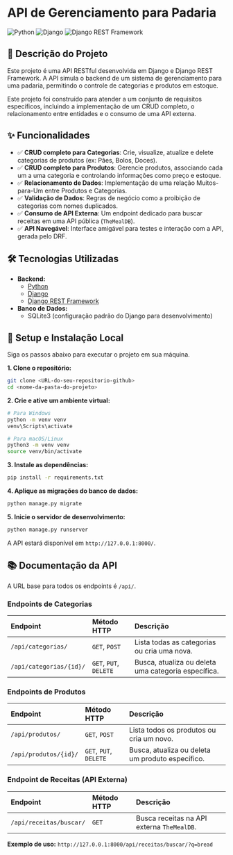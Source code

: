 # API de Gerenciamento para Padaria

![Python](https://img.shields.io/badge/Python-3.10%2B-blue?style=for-the-badge&logo=python)
![Django](https://img.shields.io/badge/Django-4.2%2B-darkgreen?style=for-the-badge&logo=django)
![Django REST Framework](https://img.shields.io/badge/DRF-3.14%2B-red?style=for-the-badge)

## 📝 Descrição do Projeto

Este projeto é uma API RESTful desenvolvida em Django e Django REST Framework. A API simula o backend de um sistema de gerenciamento para uma padaria, permitindo o controle de categorias e produtos em estoque.

Este projeto foi construído para atender a um conjunto de requisitos específicos, incluindo a implementação de um CRUD completo, o relacionamento entre entidades e o consumo de uma API externa.

## ✨ Funcionalidades

- ✅ **CRUD completo para Categorias**: Crie, visualize, atualize e delete categorias de produtos (ex: Pães, Bolos, Doces).
- ✅ **CRUD completo para Produtos**: Gerencie produtos, associando cada um a uma categoria e controlando informações como preço e estoque.
- ✅ **Relacionamento de Dados**: Implementação de uma relação Muitos-para-Um entre Produtos e Categorias.
- ✅ **Validação de Dados**: Regras de negócio como a proibição de categorias com nomes duplicados.
- ✅ **Consumo de API Externa**: Um endpoint dedicado para buscar receitas em uma API pública (`TheMealDB`).
- ✅ **API Navegável**: Interface amigável para testes e interação com a API, gerada pelo DRF.

## 🛠️ Tecnologias Utilizadas

- **Backend:**
  - [Python](https://www.python.org/)
  - [Django](https://www.djangoproject.com/)
  - [Django REST Framework](https://www.django-rest-framework.org/)
- **Banco de Dados:**
  - SQLite3 (configuração padrão do Django para desenvolvimento)

## 🚀 Setup e Instalação Local

Siga os passos abaixo para executar o projeto em sua máquina.

**1. Clone o repositório:**
```bash
git clone <URL-do-seu-repositorio-github>
cd <nome-da-pasta-do-projeto>
```

**2. Crie e ative um ambiente virtual:**
```bash
# Para Windows
python -m venv venv
venv\Scripts\activate

# Para macOS/Linux
python3 -m venv venv
source venv/bin/activate
```

**3. Instale as dependências:**
```bash
pip install -r requirements.txt
```

**4. Aplique as migrações do banco de dados:**
```bash
python manage.py migrate
```

**5. Inicie o servidor de desenvolvimento:**
```bash
python manage.py runserver
```

A API estará disponível em `http://127.0.0.1:8000/`.

## 📚 Documentação da API

A URL base para todos os endpoints é `/api/`.

### Endpoints de Categorias
| Endpoint | Método HTTP | Descrição |
| :--- | :--- | :--- |
| `/api/categorias/` | `GET`, `POST` | Lista todas as categorias ou cria uma nova. |
| `/api/categorias/{id}/`| `GET`, `PUT`, `DELETE` | Busca, atualiza ou deleta uma categoria específica. |

### Endpoints de Produtos
| Endpoint | Método HTTP | Descrição |
| :--- | :--- | :--- |
| `/api/produtos/` | `GET`, `POST` | Lista todos os produtos ou cria um novo. |
| `/api/produtos/{id}/` | `GET`, `PUT`, `DELETE`| Busca, atualiza ou deleta um produto específico. |

### Endpoint de Receitas (API Externa)
| Endpoint | Método HTTP | Descrição |
| :--- | :--- | :--- |
| `/api/receitas/buscar/` | `GET` | Busca receitas na API externa `TheMealDB`. |

**Exemplo de uso:** `http://127.0.0.1:8000/api/receitas/buscar/?q=bread`

